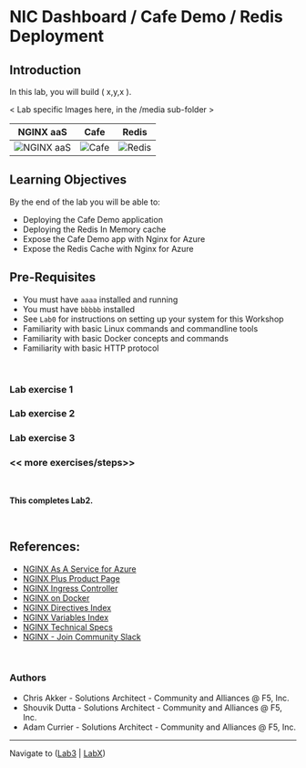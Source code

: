 #  NIC Dashboard / Cafe Demo / Redis Deployment 

## Introduction

In this lab, you will build ( x,y,x ).

< Lab specific Images here, in the /media sub-folder >

NGINX aaS | Cafe | Redis
:-------------------:|:-------------------:|:-------------------:
![NGINX aaS](media/nginx-azure-icon.png)  |![Cafe](media/cafe-icon.png) |![Redis](media/redis-icon.png)
  
## Learning Objectives

By the end of the lab you will be able to:

- Deploying the Cafe Demo application
- Deploying the Redis In Memory cache
- Expose the Cafe Demo app with Nginx for Azure
- Expose the Redis Cache with Nginx for Azure


## Pre-Requisites

- You must have `aaaa` installed and running
- You must have `bbbbb` installed
- See `Lab0` for instructions on setting up your system for this Workshop
- Familiarity with basic Linux commands and commandline tools
- Familiarity with basic Docker concepts and commands
- Familiarity with basic HTTP protocol

<br/>

### Lab exercise 1

<numbered steps are here>

### Lab exercise 2

<numbered steps are here>

### Lab exercise 3

<numbered steps are here>

### << more exercises/steps>>

<numbered steps are here>

<br/>

**This completes Lab2.**

<br/>

## References:

- [NGINX As A Service for Azure](https://docs.nginx.com/nginxaas/azure/)
- [NGINX Plus Product Page](https://docs.nginx.com/nginx/)
- [NGINX Ingress Controller](https://docs.nginx.com//nginx-ingress-controller/)
- [NGINX on Docker](https://docs.nginx.com/nginx/admin-guide/installing-nginx/installing-nginx-docker/)
- [NGINX Directives Index](https://nginx.org/en/docs/dirindex.html)
- [NGINX Variables Index](https://nginx.org/en/docs/varindex.html)
- [NGINX Technical Specs](https://docs.nginx.com/nginx/technical-specs/)
- [NGINX - Join Community Slack](https://community.nginx.org/joinslack)

<br/>

### Authors

- Chris Akker - Solutions Architect - Community and Alliances @ F5, Inc.
- Shouvik Dutta - Solutions Architect - Community and Alliances @ F5, Inc.
- Adam Currier - Solutions Architect - Community and Alliances @ F5, Inc.

-------------

Navigate to ([Lab3](../lab3/readme.md) | [LabX](../labX/readme.md))
